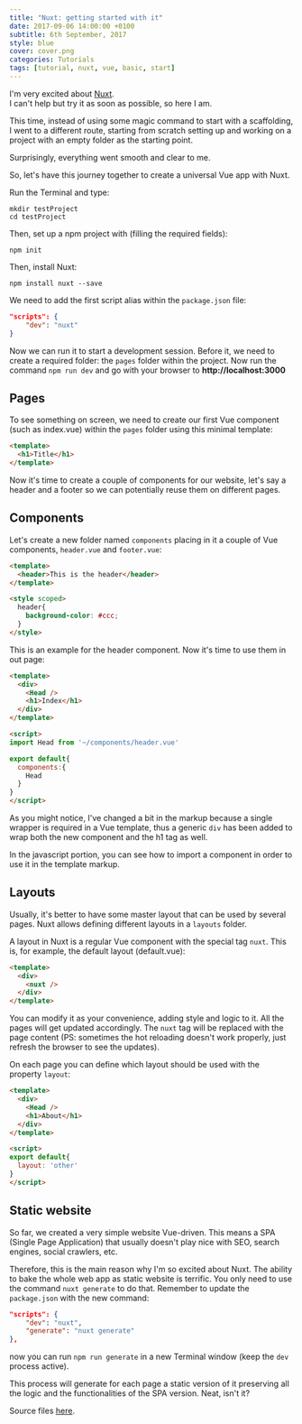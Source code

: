 ```yaml
---
title: "Nuxt: getting started with it"
date: 2017-09-06 14:00:00 +0100
subtitle: 6th September, 2017
style: blue
cover: cover.png
categories: Tutorials
tags: [tutorial, nuxt, vue, basic, start]
---
```


I'm very excited about [Nuxt](https://nuxtjs.org/).  
I can't help but try it as soon as possible, so here I am.

This time, instead of using some magic command to start with a scaffolding, I went to a different route, starting from scratch setting up and working on a project with an empty folder as the starting point. 

Surprisingly, everything went smooth and clear to me.

So, let's have this journey together to create a universal Vue app with Nuxt. 

Run the Terminal and type:

```shell
mkdir testProject
cd testProject
```

Then, set up a npm project with (filling the required fields):

```shell
npm init
```

Then, install Nuxt:

```shell
npm install nuxt --save
```

We need to add the first script alias within the `package.json` file:

```json
"scripts": {
    "dev": "nuxt"
}
```

Now we can run it to start a development session. Before it, we need to create a required folder: the `pages` folder within the project. Now run the command `npm run dev` and go with your browser to **http://localhost:3000**

## Pages

To see something on screen, we need to create our first Vue component (such as index.vue) within the `pages` folder using this minimal template:

```html
<template>
  <h1>Title</h1>
</template>
```

Now it's time to create a couple of components for our website, let's say a header and a footer so we can potentially reuse them on different pages.

## Components

Let's create a new folder named `components` placing in it a couple of Vue components, `header.vue` and `footer.vue`:

```html
<template>
  <header>This is the header</header>
</template>

<style scoped>
  header{
    background-color: #ccc;
  }
</style>
```

This is an example for the header component. Now it's time to use them in out page:

```html
<template>
  <div>
    <Head />
    <h1>Index</h1>
  </div>
</template>

<script>
import Head from '~/components/header.vue'

export default{
  components:{
    Head
  }
}
</script>
```

As you might notice, I've changed a bit in the markup because a single wrapper is required in a Vue template, thus a generic `div` has been added to wrap both the new component and the h1 tag as well.

In the javascript portion, you can see how to import a component in order to use it in the template markup.

## Layouts

Usually, it's better to have some master layout that can be used by several pages. Nuxt allows defining different layouts in a `layouts` folder.

A layout in Nuxt is a regular Vue component with the special tag `nuxt`. This is, for example, the default layout (default.vue):

```html
<template>
  <div>
    <nuxt />
  </div>
</template>
```

You can modify it as your convenience, adding style and logic to it. All the pages will get updated accordingly. The `nuxt` tag will be replaced with the page content (PS: sometimes the hot reloading doesn't work properly, just refresh the browser to see the updates).

On each page you can define which layout should be used with the property `layout`:

```html
<template>
  <div>
    <Head />
    <h1>About</h1>
  </div>
</template>

<script>
export default{
  layout: 'other'
}
</script>
```

## Static website

So far, we created a very simple website Vue-driven. This means a SPA (Single Page Application) that usually doesn't play nice with SEO, search engines, social crawlers, etc.

Therefore, this is the main reason why I'm so excited about Nuxt. The ability to bake the whole web app as static website is terrific. You only need to use the command `nuxt generate` to do that. Remember to update the `package.json` with the new command:

```json
"scripts": {
    "dev": "nuxt",
    "generate": "nuxt generate"
},
```

now you can run `npm run generate` in a new Terminal window (keep the `dev` process active).

This process will generate for each page a static version of it preserving all the logic and the functionalities of the SPA version. Neat, isn't it? 

Source files [here](https://github.com/fabiofranchino/nuxt-getting-started).